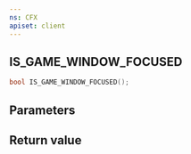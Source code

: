 ```yaml
---
ns: CFX
apiset: client
---
```

## IS_GAME_WINDOW_FOCUSED

```c
bool IS_GAME_WINDOW_FOCUSED();
```

## Parameters

## Return value